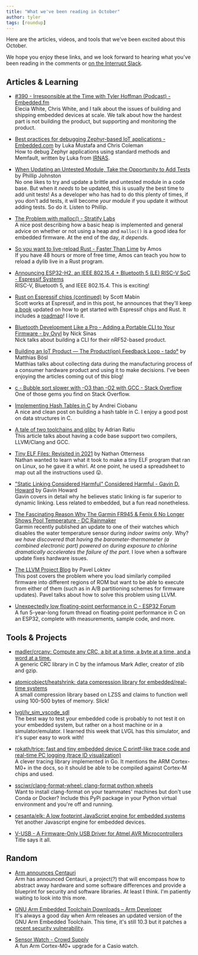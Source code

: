 ```yaml
---
title: "What we've been reading in October"
author: tyler
tags: [roundup]
---
```


<!-- excerpt start -->

Here are the articles, videos, and tools that we've been excited about this
October.

<!-- excerpt end -->

We hope you enjoy these links, and we look forward to hearing what you've been
reading in the comments or [on the Interrupt Slack](https://interrupt-slack.herokuapp.com/).

## Articles & Learning

- [#390 - Irresponsible at the Time with Tyler Hoffman (Podcast) - Embedded.fm ](https://embedded.fm/episodes/390)<br>
  Elecia White, Chris White, and I talk about the issues of building and shipping embedded devices at scale. We talk about how the hardest part is not building the product, but supporting and monitoring the product.

- [Best practices for debugging Zephyr-based IoT applications - Embedded.com](https://www.embedded.com/best-practices-for-debugging-zephyr-based-iot-applications/) by Luka Mustafa and Chris Coleman<br>
  How to debug Zephyr applications using standard methods and Memfault, written by Luka from [IRNAS](https://www.irnas.eu/).

- [When Updating an Untested Module, Take the Opportunity to Add Tests](https://embeddedartistry.com/blog/2021/10/25/when-updating-an-untested-module-take-the-opportunity-to-add-tests/) by Phillip Johnston<br>
No one likes to try and update a brittle and untested module in a code base. But when it _needs_ to be updated, this is usually the best time to add unit tests! As a developer who has had to do this plenty of times, if you don't add tests, it will become _your_ module if you update it without adding tests. So do it. Listen to Phillip.

- [The Problem with malloc() - Stratify Labs](https://blog.stratifylabs.co/device/2021-10-28-The-Problem-with-malloc/)<br>
  A nice post describing how a basic heap is implemented and general advice on whether or not using a heap and `malloc()` is a good idea for embedded firmware. At the end of the day, _it depends_.

- [So you want to live-reload Rust - Faster Than Lime](https://fasterthanli.me/articles/so-you-want-to-live-reload-rust) by Amos<br>
  If you have 48 hours or more of free time, Amos can teach you how to reload a dylib live in a Rust program.

- [Announcing ESP32-H2, an IEEE 802.15.4 + Bluetooth 5 (LE) RISC-V SoC - Espressif Systems](https://www.espressif.com/en/news/ESP32_H2)<br>
  RISC-V, Bluetooth 5, and IEEE 802.15.4. This is exciting!

- [Rust on Espressif chips (continued)](https://mabez.dev/blog/posts/esp-rust-18-10-2021/) by Scott Mabin<br>
  Scott works at Espressif, and in this post, he announces that they'll keep [a book](https://esp-rs.github.io/book/) updated on how to get started with Espressif chips and Rust. It includes a [roadmap](https://github.com/orgs/esp-rs/projects/1)! I love it.

- [Bluetooth Development Like a Pro - Adding a Portable CLI to Your Firmware - by Ovyl](https://ovyl.io/blog-posts/bluetooth-development-like-a-pro-adding-a-portable-cli-to-your-firmware) by Nick Sinas<br>
  Nick talks about building a CLI for their nRF52-based product.

- [Building an IoT Product — The Product(ion) Feedback Loop - tado°](https://medium.com/tado-product-development-blog/building-an-iot-product-the-product-production-feedback-loop-c040e87c8a59) by Matthias Bösl<br>
  Matthias talks about collecting data during the manufacturing process of a consumer hardware product and using it to make decisions. I've been enjoying the articles coming out of this blog!

- [c - Bubble sort slower with -O3 than -O2 with GCC - Stack Overflow](https://stackoverflow.com/questions/69503317/bubble-sort-slower-with-o3-than-o2-with-gcc)<br>
  One of those gems you find on Stack Overflow.

- [Implementing Hash Tables in C](https://www.andreinc.net/2021/10/02/implementing-hash-tables-in-c-part-1) by
  Andrei Ciobanu<br>
  A nice and clean post on building a hash table in C. I enjoy a good post on data structures in C.

- [A tale of two toolchains and glibc](https://www.collabora.com/news-and-blog/blog/2021/09/30/a-tale-of-two-toolchains-and-glibc/) by Adrian Ratiu<br>
  This article talks about having a code base support two compilers, LLVM/Clang and GCC.

- [Tiny ELF Files: Revisited in 2021](https://nathanotterness.com/2021/10/tiny_elf_modernized.html) by Nathan Otterness<br>
  Nathan wanted to learn what it took to make a tiny ELF program that ran on Linux, so he gave it a whirl. At one point, he used a spreadsheet to map out all the instructions used 😛.

- ["Static Linking Considered Harmful" Considered Harmful - Gavin D. Howard](https://gavinhoward.com/2021/10/static-linking-considered-harmful-considered-harmful/) by Gavin Howard<br>
  Gavin covers in detail why he believes static linking is far superior to dynamic linking. Less related to embedded, but a fun read nonetheless.

- [The Fascinating Reason Why The Garmin FR945 & Fenix 6 No Longer Shows Pool Temperature - DC Rainmaker](https://www.dcrainmaker.com/2021/10/the-fascinating-reason-why-the-garmin-fr945-fenix-6-no-longer-shows-pool-temperature.html)<br>
  Garmin recently published an update to one of their watches which disables the water temperature sensor during _indoor swims only_. Why? _we have discovered that having the barometer-thermometer (a combined electronic part) powered on during exposure to chlorine dramatically accelerates the failure of the part_. I love when a software update fixes hardware issues.

- [The LLVM Project Blog](https://blog.llvm.org/posts/2021-10-01-generating-relocatable-code-for-arm-processors/) by Pavel Loktev<br>
  This post covers the problem where you load similarly compiled firmware into different regions of ROM but want to be able to execute from either of them (such as in A/B partitioning schemes for firmware updates). Pavel talks about how to solve this problem using LLVM.

- [Unexpectedly low floating-point performance in C - ESP32 Forum](https://www.esp32.com/viewtopic.php?f=14&t=800)<br>
  A fun 5-year-long forum thread on floating-point performance in C on an ESP32, complete with measurements, sample code, and more.

## Tools & Projects

- [madler/crcany: Compute any CRC, a bit at a time, a byte at a time, and a word at a time.](https://github.com/madler/crcany)<br>
  A generic CRC library in C by the infamous Mark Adler, creator of zlib and gzip.

- [atomicobject/heatshrink: data compression library for embedded/real-time systems](https://github.com/atomicobject/heatshrink)<br>
  A small compression library based on LZSS and claims to function well using 100-500 bytes of memory. Slick!

- [lvgl/lv_sim_vscode_sdl](https://github.com/lvgl/lv_sim_vscode_sdl)<br>
  The best way to test your embedded code is probably to not test it on your embedded system, but rather on a host machine or in a simulator/emulator. I learned this week that LVGL has this simulator, and it's super easy to work with!

- [rokath/trice: fast and tiny embedded device C printf-like trace code and real-time PC logging (trace ID visualization)](https://github.com/rokath/trice)<br>
  A clever tracing library implemented in Go. It mentions the ARM Cortex-M0+ in the docs, so it should be able to be compiled against Cortex-M chips and used.

- [ssciwr/clang-format-wheel: clang-format python wheels](https://github.com/ssciwr/clang-format-wheel)<br>
  Want to install clang-format on your teammates' machines but don't use Conda or Docker? Include this PyPi package in your Python virtual environment and you're off and running.

- [cesanta/elk: A low footprint JavaScript engine for embedded systems](https://github.com/cesanta/elk)<br>
  Yet another Javascript engine for embedded devices.

- [V-USB - A Firmware-Only USB Driver for Atmel AVR Microcontrollers](https://www.obdev.at/products/vusb/index.html)<br>
  Title says it all.

## Random

- [Arm announces Centauri](https://www.arm.com/solutions/iot/project-centauri)<br>
  Arm has announced Centauri, a project(?) that will encompass how to abstract away hardware and some software differences and provide a blueprint for security and software libraries. At least I think. I'm patiently waiting to look into this more.

- [GNU Arm Embedded Toolchain Downloads – Arm Developer](https://developer.arm.com/tools-and-software/open-source-software/developer-tools/gnu-toolchain/gnu-rm/downloads)<br>
  It's always a good day when Arm releases an updated version of the GNU Arm Embedded Toolchain. This time, it's still 10.3 but it patches a [recent security vulnerability](https://developer.arm.com/support/arm-security-updates/vlldm-instruction-security-vulnerability).

- [Sensor Watch - Crowd Supply](https://www.crowdsupply.com/oddly-specific-objects/sensor-watch)<br>
  A fun Arm Cortex-M0+ upgrade for a Casio watch.
